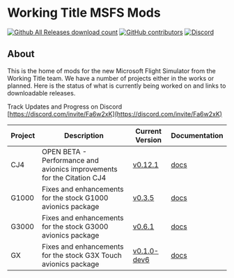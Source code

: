 # Working Title MSFS Mods

[![Github All Releases download count](https://img.shields.io/github/downloads/Working-Title-MSFS-Mods/fspackages/total?style=flat-square)](https://github.com/Working-Title-MSFS-Mods/fspackages/releases)
[![GitHub contributors](https://img.shields.io/github/contributors-anon/Working-Title-MSFS-Mods/fspackages?style=flat-square)](https://github.com/Working-Title-MSFS-Mods/fspackages/graphs/contributors)
[![Discord](https://img.shields.io/discord/750764704175226992.svg?label=&logo=discord&logoColor=ffffff&color=7389D8&labelColor=6A7EC2&style=flat-square)](https://discord.gg/Fa6w2xK)

## About

This is the home of mods for the new Microsoft Flight Simulator from the Working Title team.  We have a number of projects either in the works or planned.  Here is the status of what is currently being worked on and links to downloadable releases.

Track Updates and Progress on Discord [https://discord.com/invite/Fa6w2xK](https://discord.com/invite/Fa6w2xK)

Project | Description | Current Version | Documentation
--------|-------------|-----------------|--------------
CJ4 | OPEN BETA - Performance and avionics improvements for the Citation CJ4 | [v0.12.1](https://github.com/Working-Title-MSFS-Mods/fspackages/releases/tag/cj4-v0.12.1) | [docs](https://github.com/Working-Title-MSFS-Mods/fspackages/tree/main/docs/workingtitle-cj4)
G1000 | Fixes and enhancements for the stock G1000 avionics package | [v0.3.5](https://github.com/Working-Title-MSFS-Mods/fspackages/releases/tag/g1000-v0.3.5) | [docs](https://github.com/Working-Title-MSFS-Mods/fspackages/tree/main/docs/workingtitle-g1000)
G3000 | Fixes and enhancements for the stock G3000 avionics package | [v0.6.1](https://github.com/Working-Title-MSFS-Mods/fspackages/releases/tag/g3000-v0.6.1) | [docs](https://github.com/Working-Title-MSFS-Mods/fspackages/tree/main/docs/workingtitle-g3000)
GX | Fixes and enhancements for the stock G3X Touch avionics package | [v0.1.0-dev6](https://github.com/Working-Title-MSFS-Mods/fspackages/releases/tag/gx-v0.1.0-dev6) | [docs](https://github.com/Working-Title-MSFS-Mods/fspackages/tree/main/docs/workingtitle-gx)
